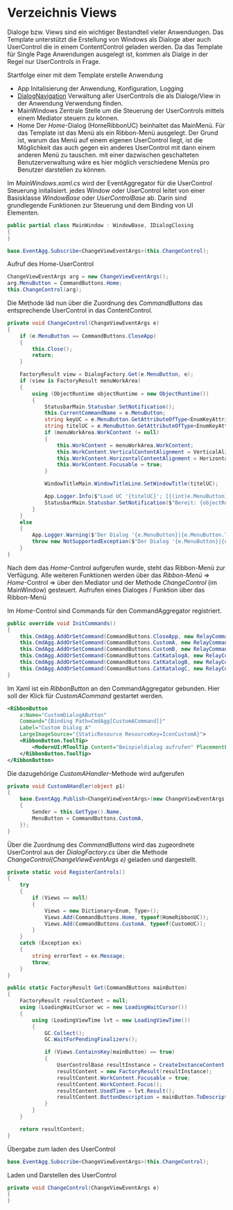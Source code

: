 ﻿# Verzeichnis Views

Dialoge bzw. Views sind ein wichtiger Bestandteil vieler Anwendungen. Das Template unterstützt die Erstellung von Windows als Dialoge aber auch UserControl die in einem ContentControl geladen werden.
Da das Template für Single Page Anwendungen ausgelegt ist, kommen als Dialge in der Regel nur UserControls in Frage.

Startfolge einer mit dem Template erstelle Anwendung
- App
  Initalisierung der Anwendung, Konfiguration, Logging
- [DialogNavigation](https://github.com/GerhardAhrens/ModernUILibrary/blob/master/ModernTemplate/DialogNavigation/_MT_DialogNavigation.md)
  Verwaltung aller UserControls die als Dialoge/View in der Anwendung Verwendung finden.
- MainWindows
  Zentrale Stelle um die Steuerung der UserControls mittels einem Mediator steuern zu können.
- Home
  Der *Home*-Dialog (HomeRibbonUC) beinhaltet das MainMenü. Für das Template ist das Menü als ein Ribbon-Menü ausgelegt. Der Grund ist, warum das Menü auf einem eigenen UserControl liegt, ist die Möglichkeit das auch gegen ein anderes UserControl mit dann einem anderen Menü zu tauschen. mit einer dazwischen geschalteten Benutzerverwaltung wäre es hier möglich verschiedene Menüs pro Benutzer darstellen zu können.

Im *MainWindows.xaml.cs* wird der EventAggregator für die UserControl Steuerung initalisiert. jedes Window oder UserControl leitet von einer Basisklasse *WindowBase* oder *UserControlBase* ab. Darin sind grundlegende Funktionen zur Steuerung und dem Binding von UI Elementen.

```csharp
public partial class MainWindow : WindowBase, IDialogClosing
{
}
```

```csharp
base.EventAgg.Subscribe<ChangeViewEventArgs>(this.ChangeControl);
```

Aufruf des Home-UserControl
```csharp
ChangeViewEventArgs arg = new ChangeViewEventArgs();
arg.MenuButton = CommandButtons.Home;
this.ChangeControl(arg);
```

Die Methode läd nun über die Zuordnung des *CommandButtons* das entsprechende UserControl in das ContentControl.
```csharp
private void ChangeControl(ChangeViewEventArgs e)
{
    if (e.MenuButton == CommandButtons.CloseApp)
    {
        this.Close();
        return;
    }

    FactoryResult view = DialogFactory.Get(e.MenuButton, e);
    if (view is FactoryResult menuWorkArea)
    {
        using (ObjectRuntime objectRuntime = new ObjectRuntime())
        {
            StatusbarMain.Statusbar.SetNotification();
            this.CurrentCommandName = e.MenuButton;
            string keyUC = e.MenuButton.GetAttributeOfType<EnumKeyAttribute>().EnumKey;
            string titelUC = e.MenuButton.GetAttributeOfType<EnumKeyAttribute>().Description;
            if (menuWorkArea.WorkContent != null)
            {
                this.WorkContent = menuWorkArea.WorkContent;
                this.WorkContent.VerticalContentAlignment = VerticalAlignment.Stretch;
                this.WorkContent.HorizontalContentAlignment = HorizontalAlignment.Stretch;
                this.WorkContent.Focusable = true;
            }

            WindowTitleMain.WindowTitleLine.SetWindowTitle(titelUC);

            App.Logger.Info($"Load UC '{titelUC}'; [{(int)e.MenuButton}]", true);
            StatusbarMain.Statusbar.SetNotification($"Bereit: {objectRuntime.ResultMilliseconds()}ms");
        }
    }
    else
    {
        App.Logger.Warning($"Der Dialog '{e.MenuButton}|{e.MenuButton.ToString()}' kann nicht gefunden werden.");
        throw new NotSupportedException($"Der Dialog '{e.MenuButton}|{e.MenuButton.ToString()}' kann nicht gefunden werden.");
    }
}
```

Nach dem das *Home*-Control aufgerufen wurde, steht das Ribbon-Menü zur Verfügung. Alle weiteren Funktionen werden über das *Ribbon-Menü* => *Home*-Control => über den Mediator und der Methode *ChangeControl* (im MainWindow) gesteuert.
Aufrufen eines Dialoges / Funktion über das Ribbon-Menü

Im *Home*-Control sind Commands für den CommandAggregator registriert.
```csharp
public override void InitCommands()
{
    this.CmdAgg.AddOrSetCommand(CommandButtons.CloseApp, new RelayCommand(this.CloseAppHandler));
    this.CmdAgg.AddOrSetCommand(CommandButtons.CustomA, new RelayCommand(this.CustomAHandler));
    this.CmdAgg.AddOrSetCommand(CommandButtons.CustomB, new RelayCommand(this.CustomBHandler));
    this.CmdAgg.AddOrSetCommand(CommandButtons.CatKatalogA, new RelayCommand(this.CatKatalogAHandler));
    this.CmdAgg.AddOrSetCommand(CommandButtons.CatKatalogB, new RelayCommand(this.CatKatalogBHandler));
    this.CmdAgg.AddOrSetCommand(CommandButtons.CatKatalogC, new RelayCommand(this.CatKatalogCHandler));
}
```

Im Xaml ist ein *RibbonButton* an den CommandAggregator gebunden. Hier soll der Klick für *CustomACommand* gestartet werden.
```xml
<RibbonButton
    x:Name="CustomDialogAButton"
    Command="{Binding Path=CmdAgg[CustomACommand]}"
    Label="Custom Dialog A"
    LargeImageSource="{StaticResource ResourceKey=IconCustomA}">
    <RibbonButton.ToolTip>
        <ModernUI:MToolTip Content="Beispieldialog aufrufen" PlacementEx="TopLeft" />
    </RibbonButton.ToolTip>
</RibbonButton>
```

Die dazugehörige *CustomAHandler*-Methode wird aufgerufen
```csharp
private void CustomAHandler(object p1)
{
    base.EventAgg.Publish<ChangeViewEventArgs>(new ChangeViewEventArgs
    {
        Sender = this.GetType().Name,
        MenuButton = CommandButtons.CustomA,
    });
}
```

Über die Zuordnung des *CommandButtons* wird das zugeordnete UserControl aus der *DialogFactory.cs* über die Methode *ChangeControl(ChangeViewEventArgs e)* geladen und dargestellt.
```csharp
private static void RegisterControls()
{
    try
    {
        if (Views == null)
        {
            Views = new Dictionary<Enum, Type>();
            Views.Add(CommandButtons.Home, typeof(HomeRibbonUC));
            Views.Add(CommandButtons.CustomA, typeof(CustomUC));
        }
    }
    catch (Exception ex)
    {
        string errorText = ex.Message;
        throw;
    }
}

public static FactoryResult Get(CommandButtons mainButton)
{
    FactoryResult resultContent = null;
    using (LoadingWaitCursor wc = new LoadingWaitCursor())
    {
        using (LoadingViewTime lvt = new LoadingViewTime())
        {
            GC.Collect();
            GC.WaitForPendingFinalizers();

            if (Views.ContainsKey(mainButton) == true)
            {
                UserControlBase resultInstance = CreateInstanceContent(mainButton, null);
                resultContent = new FactoryResult(resultInstance);
                resultContent.WorkContent.Focusable = true;
                resultContent.WorkContent.Focus();
                resultContent.UsedTime = lvt.Result();
                resultContent.ButtonDescription = mainButton.ToDescription();
            }
        }
    }

    return resultContent;
}
```

Übergabe zum laden des UserControl
```csharp
base.EventAgg.Subscribe<ChangeViewEventArgs>(this.ChangeControl);
```

Laden und Darstellen des UserControl
```csharp
private void ChangeControl(ChangeViewEventArgs e)
{
}
```
